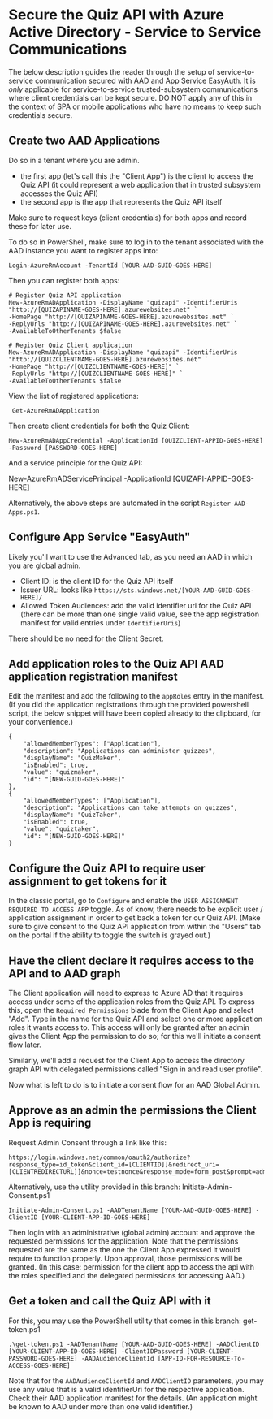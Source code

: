 # Secure the Quiz API with Azure Active Directory - Service to Service Communications

The below description guides the reader through the setup of service-to-service communication secured with AAD and App Service EasyAuth.  It is *only* applicable for service-to-service trusted-subsystem communications where client credentials can be kept secure.  DO NOT apply any of this in the context of SPA or mobile applications who have no means to keep such credentials secure.

## Create two AAD Applications
Do so in a tenant where you are admin.

- the first app (let's call this the "Client App") is the client to access the Quiz API (it could represent a web application that in trusted subsystem accesses the Quiz API)
- the second app is the app that represents the Quiz API itself

Make sure to request keys (client credentials) for both apps and record these for later use.

To do so in PowerShell, make sure to log in to the tenant associated with the AAD instance you want to register apps into:

    Login-AzureRmAccount -TenantId [YOUR-AAD-GUID-GOES-HERE]

Then you can register both apps:

    # Register Quiz API application
    New-AzureRmADApplication -DisplayName "quizapi" -IdentifierUris "http://[QUIZAPINAME-GOES-HERE].azurewebsites.net" `
    -HomePage "http://[QUIZAPINAME-GOES-HERE].azurewebsites.net" `
    -ReplyUrls "http://[QUIZAPINAME-GOES-HERE].azurewebsites.net" `
    -AvailableToOtherTenants $false
    
    # Register Quiz Client application
    New-AzureRmADApplication -DisplayName "quizapi" -IdentifierUris "http://[QUIZCLIENTNAME-GOES-HERE].azurewebsites.net" `
    -HomePage "http://[QUIZCLIENTNAME-GOES-HERE]" `
    -ReplyUrls "http://[QUIZCLIENTNAME-GOES-HERE]" `
    -AvailableToOtherTenants $false

View the list of registered applications:

     Get-AzureRmADApplication

Then create client credentials for both the Quiz Client:

    New-AzureRmADAppCredential -ApplicationId [QUIZCLIENT-APPID-GOES-HERE] -Password [PASSWORD-GOES-HERE]

And a service principle for the Quiz API:

   New-AzureRmADServicePrincipal -ApplicationId [QUIZAPI-APPID-GOES-HERE]

Alternatively, the above steps are automated in the script `Register-AAD-Apps.ps1`.

## Configure App Service "EasyAuth"
Likely you'll want to use the Advanced tab, as you need an AAD in which you are global admin.

- Client ID: is the client ID for the Quiz API itself
- Issuer URL: looks like `https://sts.windows.net/[YOUR-AAD-GUID-GOES-HERE]/` 
- Allowed Token Audiences: add the valid identifier uri for the Quiz API (there can be more than one single valid value, see the app registration manifest for valid entries under `IdentifierUris`)

There should be no need for the Client Secret.

## Add application roles to the Quiz API AAD application registration manifest
Edit the manifest and add the following to the `appRoles` entry in the manifest.  (If you did the application registrations through the provided powershell script, the below snippet will have been copied already to the clipboard, for your convenience.)

    {
        "allowedMemberTypes": ["Application"],
        "description": "Applications can administer quizzes",
        "displayName": "QuizMaker",
        "isEnabled": true,
        "value": "quizmaker",
        "id": "[NEW-GUID-GOES-HERE]"
    },
    {
        "allowedMemberTypes": ["Application"],
        "description": "Applications can take attempts on quizzes",
        "displayName": "QuizTaker",
        "isEnabled": true,
        "value": "quiztaker",
        "id": "[NEW-GUID-GOES-HERE]"
    }

## Configure the Quiz API to require user assignment to get tokens for it
In the classic portal, go to `Configure` and enable the `USER ASSIGNMENT REQUIRED TO ACCESS APP` toggle.  As of know, there needs to be explicit user / application assignment in order to get back a token for our Quiz API.  (Make sure to give consent to the Quiz API application from within the "Users" tab on the portal if the ability to toggle the switch is grayed out.)

## Have the client declare it requires access to the API and to AAD graph
The Client application will need to express to Azure AD that it requires access under some of the application roles from the Quiz API.  To express this, open the `Required Permissions` blade from the Client App and select "Add".  Type in the name for the Quiz API and select one or more application roles it wants access to.  This access will only be granted after an admin gives the Client App the permission to do so; for this we'll initiate a consent flow later.

Similarly, we'll add a request for the Client App to access the directory graph API with delegated permissions called "Sign in and read user profile".

Now what is left to do is to initiate a consent flow for an AAD Global Admin. 

## Approve as an admin the permissions the Client App is requiring
Request Admin Consent through a link like this:

    https://login.windows.net/common/oauth2/authorize?response_type=id_token&client_id=[CLIENTID]]&redirect_uri=[CLIENTREDIRECTURL]]&nonce=testnonce&response_mode=form_post&prompt=admin_consent

Alternatively, use the utility provided in this branch: Initiate-Admin-Consent.ps1

    Initiate-Admin-Consent.ps1 -AADTenantName [YOUR-AAD-GUID-GOES-HERE] -ClientID [YOUR-CLIENT-APP-ID-GOES-HERE]

Then login with an administrative (global admin) account and approve the requested permissions for the application.  Note that the permissions requested are the same as the one the Client App expressed it would require to function properly.  Upon approval, those permissions will be granted.  (In this case: permission for the client app to access the api with the roles specified and the delegated permissions for accessing AAD.)

## Get a token and call the Quiz API with it
For this, you may use the PowerShell utility that comes in this branch: get-token.ps1

    .\get-token.ps1 -AADTenantName [YOUR-AAD-GUID-GOES-HERE] -AADClientID [YOUR-CLIENT-APP-ID-GOES-HERE] -ClientIDPassword [YOUR-CLIENT-PASSWORD-GOES-HERE] -AADAudienceClientId [APP-ID-FOR-RESOURCE-To-ACCESS-GOES-HERE]

Note that for the `AADAudienceClientId` and `AADClientID` parameters, you may use any value that is a valid identifierUri for the respective application.  Check their AAD application manifest for the details. (An application might be known to AAD under more than one valid identifier.)
